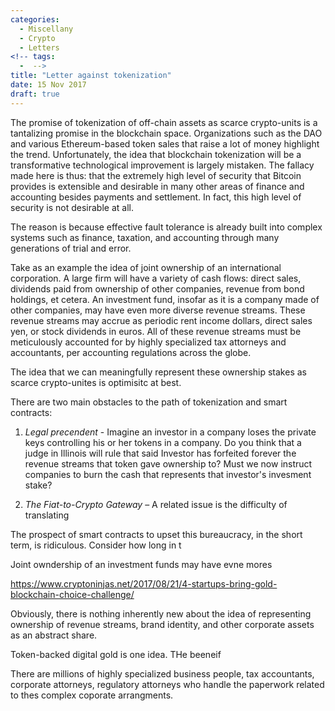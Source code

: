 ```yaml
---
categories:
  - Miscellany
  - Crypto
  - Letters
<!-- tags:
  -  -->
title: "Letter against tokenization"
date: 15 Nov 2017
draft: true
---
```

The promise of tokenization of off-chain assets as scarce crypto-units is a tantalizing promise in the blockchain space. Organizations such as the DAO and various Ethereum-based token sales that raise a lot of money highlight the trend. Unfortunately, the idea that blockchain tokenization will be a transformative technological improvement is largely mistaken. The fallacy made here is thus: that the extremely high level of security that Bitcoin provides is extensible and desirable in many other areas of finance and accounting besides payments and settlement. In fact, this high level of security is not desirable at all.

The reason is because effective fault tolerance is already built into complex systems such as finance, taxation, and accounting through many generations of trial and error. 


Take as an example the idea of joint ownership of an international corporation. A large firm will have a variety of cash flows: direct sales, dividends paid from ownership of other companies, revenue from bond holdings, et cetera. An investment fund, insofar as it is a company made of other companies, may have even more diverse revenue streams. These revenue streams may accrue as periodic rent income dollars, direct sales yen, or stock dividends in euros. All of these revenue streams must be meticulously accounted for by highly specialized tax attorneys and accountants, per accounting regulations across the globe. 

The idea that we can meaningfully represent these ownership stakes as scarce crypto-unites is optimisitc at best. 


There are two main obstacles to the path of tokenization and smart contracts:

1. *Legal precendent* - Imagine an investor in a company loses the private keys controlling his or her tokens in a company. Do you think that a judge in Illinois will rule that said Investor has forfeited forever the revenue streams that token gave ownership to? Must we now instruct companies to burn the cash that represents that investor's invesment stake?
 

2. *The Fiat-to-Crypto Gateway* – A related issue is the difficulty of translating 



The prospect of smart contracts to upset this bureaucracy, in the short term, is ridiculous. Consider how long in t


Joint owndership of an investment funds may have evne mores 


https://www.cryptoninjas.net/2017/08/21/4-startups-bring-gold-blockchain-choice-challenge/



Obviously, there is nothing inherently new about the idea of representing ownership of revenue streams, brand identity, and other corporate assets as an abstract share. 

Token-backed digital gold is one idea. THe beeneif

There are millions of highly specialized business people, tax accountants, corporate attorneys, regulatory attorneys who handle the paperwork related to thes complex coporate arrangments. 


